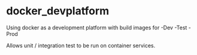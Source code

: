 # docker_devplatform
Using docker as a development platform with build images for 
-Dev
-Test
-Prod

Allows unit / integration test to be run on container services. 

